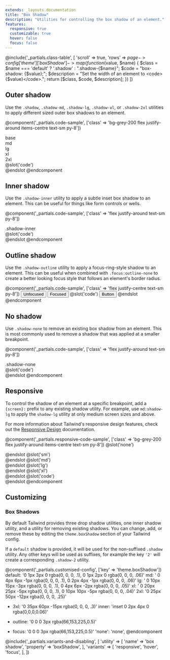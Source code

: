 ```yaml
---
extends: _layouts.documentation
title: "Box Shadow"
description: "Utilities for controlling the box shadow of an element."
features:
  responsive: true
  customizable: true
  hover: false
  focus: false
---
```


@include('_partials.class-table', [
  'scroll' => true,
  'rows' => $page->config['theme']['boxShadow']->map(function ($value, $name) {
    $class = $name === 'default' ? '.shadow' : ".shadow-{$name}";
    $code = "box-shadow: {$value};";
    $description = "Set the width of an element to <code>{$value}</code>.";
    return [$class, $code, $description];
  })
])

## Outer shadow

Use the `.shadow`, `.shadow-md`, `.shadow-lg`, `.shadow-xl`, or `.shadow-2xl` utilities to apply different sized outer box shadows to an element.

@component('_partials.code-sample', ['class' => 'bg-grey-200 flex justify-around items-centre text-sm py-8'])
<div class="text-centre px-2">
  <div class="mb-1 text-xs text-grey-600">base</div>
  <div class="h-8 w-8 text-xs bg-white rounded p-4 shadow"></div>
</div>
<div class="text-centre px-2">
  <div class="mb-1 text-xs text-grey-600">md</div>
  <div class="h-10 w-10 text-xs bg-white rounded p-4 shadow-md"></div>
</div>
<div class="text-centre px-2">
  <div class="mb-1 text-xs text-grey-600">lg</div>
  <div class="h-12 w-12 text-xs bg-white rounded p-4 shadow-lg"></div>
</div>
<div class="text-centre px-2">
  <div class="mb-1 text-xs text-grey-600">xl</div>
  <div class="h-16 w-16 text-xs bg-white rounded p-4 shadow-xl"></div>
</div>
<div class="text-centre px-2">
  <div class="mb-1 text-xs text-grey-600">2xl</div>
  <div class="h-20 w-20 text-xs bg-white rounded p-4 shadow-2xl"></div>
</div>
@slot('code')
<div class="shadow"></div>
<div class="shadow-md"></div>
<div class="shadow-lg"></div>
<div class="shadow-xl"></div>
<div class="shadow-2xl"></div>
@endslot
@endcomponent

## Inner shadow

Use the `.shadow-inner` utility to apply a subtle inset box shadow to an element. This can be useful for things like form controls or wells.

@component('_partials.code-sample', ['class' => 'flex justify-around text-sm py-8'])
<div class="rounded p-4 bg-grey-200 shadow-inner">.shadow-inner</div>
@slot('code')
<div class="shadow-inner"></div>
@endslot
@endcomponent

## Outline shadow

Use the `.shadow-outline` utility to apply a focus-ring-style shadow to an element. This can be useful when combined with `.focus:outline-none` to create a better looking focus style that follows an element's border radius.

@component('_partials.code-sample', ['class' => 'flex justify-centre text-sm py-8'])
<button class="focus:outline-none focus:shadow-outline bg-blue-500 hover:bg-blue-600 text-white font-bold py-2 px-4 rounded w-32 mr-6">
  Unfocused
</button>
<button class="focus:outline-none shadow-outline bg-blue-500 hover:bg-blue-600 text-white font-bold py-2 px-4 rounded w-32">
  Focused
</button>
@slot('code')
<button class="focus:outline-none focus:shadow-outline ...">
  Button
</button>
@endslot
@endcomponent

## No shadow

Use `.shadow-none` to remove an existing box shadow from an element. This is most commonly used to remove a shadow that was applied at a smaller breakpoint.

@component('_partials.code-sample', ['class' => 'flex justify-around text-sm py-8'])
<div class="rounded p-4 shadow-none bg-grey-200">.shadow-none</div>
@slot('code')
<div class="shadow-none"></div>
@endslot
@endcomponent

## Responsive

To control the shadow of an element at a specific breakpoint, add a `{screen}:` prefix to any existing shadow utility. For example, use `md:shadow-lg` to apply the `shadow-lg` utility at only medium screen sizes and above.

For more information about Tailwind's responsive design features, check out the [Responsive Design](/docs/responsive-design) documentation.


@component('_partials.responsive-code-sample', ['class' => 'bg-grey-200 flex justify-around items-centre text-sm py-8'])
@slot('none')
<div class="h-16 w-16 bg-white rounded shadow"></div>
@endslot
@slot('sm')
<div class="h-16 w-16 bg-white rounded shadow-md"></div>
@endslot
@slot('md')
<div class="h-16 w-16 bg-white rounded shadow-lg"></div>
@endslot
@slot('lg')
<div class="h-16 w-16 bg-white rounded shadow-xl"></div>
@endslot
@slot('xl')
<div class="h-16 w-16 bg-white rounded shadow-2xl"></div>
@endslot
@slot('code')
<div class="none:shadow sm:shadow-md md:shadow-lg lg:shadow-xl xl:shadow-2xl ...">
  <!-- ... -->
</div>
@endslot
@endcomponent

## Customizing

### Box Shadows

By default Tailwind provides three drop shadow utilities, one inner shadow utility, and a utility for removing existing shadows. You can change, add, or remove these by editing the `theme.boxShadow` section of your Tailwind config.

If a `default` shadow is provided, it will be used for the non-suffixed `.shadow` utility. Any other keys will be used as suffixes, for example the key `'2'` will create a corresponding `.shadow-2` utility.

@component('_partials.customised-config', ['key' => 'theme.boxShadow'])
  default: '0 1px 3px 0 rgba(0, 0, 0, .1), 0 1px 2px 0 rgba(0, 0, 0, .06)'
  md: ' 0 4px 6px -1px rgba(0, 0, 0, .1), 0 2px 4px -1px rgba(0, 0, 0, .06)'
  lg: ' 0 10px 15px -3px rgba(0, 0, 0, .1), 0 4px 6px -2px rgba(0, 0, 0, .05)'
  xl: ' 0 20px 25px -5px rgba(0, 0, 0, .1), 0 10px 10px -5px rgba(0, 0, 0, .04)'
  2xl: '0 25px 50px -12px rgba(0, 0, 0, .25)'
+ 3xl: '0 35px 60px -15px rgba(0, 0, 0, .3)'
  inner: 'inset 0 2px 4px 0 rgba(0,0,0,0.06)'
- outline: '0 0 0 3px rgba(66,153,225,0.5)'
+ focus: '0 0 0 3px rgba(66,153,225,0.5)'
  'none': 'none',
@endcomponent

@include('_partials.variants-and-disabling', [
    'utility' => [
        'name' => 'box shadow',
        'property' => 'boxShadow',
    ],
    'variants' => [
        'responsive',
        'hover',
        'focus',
    ],
])
